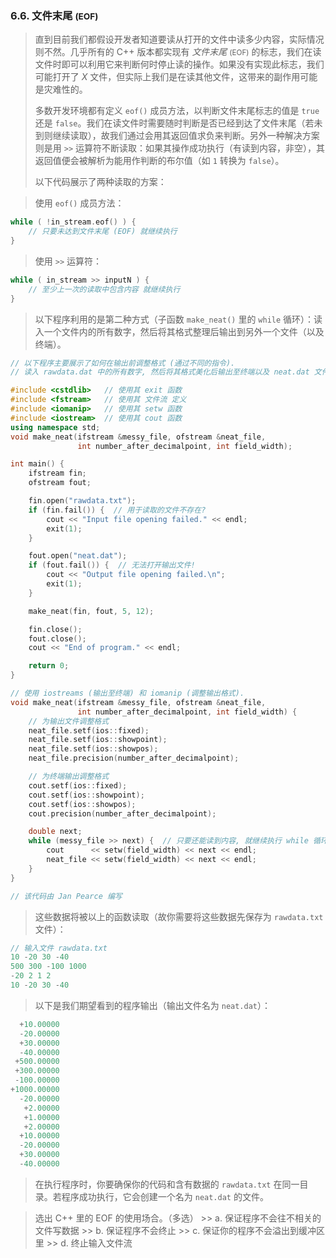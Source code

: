 
### 6.6. 文件末尾 <small>(EOF)</small>
> 直到目前我们都假设开发者知道要读从打开的文件中读多少内容，实际情况则不然。几乎所有的 C++ 版本都实现有 *文件末尾* <small>(EOF)</small> 的标志，我们在读文件时即可以利用它来判断何时停止读的操作。如果没有实现此标志，我们可能打开了 *X* 文件，但实际上我们是在读其他文件，这带来的副作用可能是灾难性的。
>
> 多数开发环境都有定义 `eof()` 成员方法，以判断文件末尾标志的值是 `true` 还是 `false`。我们在读文件时需要随时判断是否已经到达了文件末尾（若未到则继续读取），故我们通过会用其返回值求负来判断。另外一种解决方案则是用 `>>` 运算符不断读取：如果其操作成功执行（有读到内容，非空），其返回值便会被解析为能用作判断的布尔值（如 `1` 转换为 `false`）。
>
> 以下代码展示了两种读取的方案：

> 使用 `eof()` 成员方法：
```cpp
while ( !in_stream.eof() ) {
    // 只要未达到文件末尾 (EOF) 就继续执行
}
```

> 使用 `>>` 运算符：
```cpp
while ( in_stream >> inputN ) {
    // 至少上一次的读取中包含内容 就继续执行
}
```

> 以下程序利用的是第二种方式（子函数 `make_neat()` 里的 `while` 循环）：读入一个文件内的所有数字，然后将其格式整理后输出到另外一个文件（以及终端）。
```cpp
// 以下程序主要展示了如何在输出前调整格式 (通过不同的指令).
// 读入 rawdata.dat 中的所有数字, 然后将其格式美化后输出至终端以及 neat.dat 文件.

#include <cstdlib>   // 使用其 exit 函数
#include <fstream>   // 使用其 文件流 定义
#include <iomanip>   // 使用其 setw 函数
#include <iostream>  // 使用其 cout 函数
using namespace std;
void make_neat(ifstream &messy_file, ofstream &neat_file,
               int number_after_decimalpoint, int field_width);

int main() {
    ifstream fin;
    ofstream fout;

    fin.open("rawdata.txt");
    if (fin.fail()) {  // 用于读取的文件不存在?
        cout << "Input file opening failed." << endl;
        exit(1);
    }

    fout.open("neat.dat");
    if (fout.fail()) {  // 无法打开输出文件!
        cout << "Output file opening failed.\n";
        exit(1);
    }

    make_neat(fin, fout, 5, 12);

    fin.close();
    fout.close();
    cout << "End of program." << endl;

    return 0;
}

// 使用 iostreams (输出至终端) 和 iomanip (调整输出格式).
void make_neat(ifstream &messy_file, ofstream &neat_file,
               int number_after_decimalpoint, int field_width) {
    // 为输出文件调整格式
    neat_file.setf(ios::fixed);
    neat_file.setf(ios::showpoint);
    neat_file.setf(ios::showpos);
    neat_file.precision(number_after_decimalpoint);

    // 为终端输出调整格式
    cout.setf(ios::fixed);
    cout.setf(ios::showpoint);
    cout.setf(ios::showpos);
    cout.precision(number_after_decimalpoint);

    double next;
    while (messy_file >> next) {  // 只要还能读到内容, 就继续执行 while 循环
        cout      << setw(field_width) << next << endl;
        neat_file << setw(field_width) << next << endl;
    }
}

// 该代码由 Jan Pearce 编写
```

> 这些数据将被以上的函数读取（故你需要将这些数据先保存为 `rawdata.txt` 文件）：
```cpp
// 输入文件 rawdata.txt
10 -20 30 -40
500 300 -100 1000
-20 2 1 2
10 -20 30 -40
```

> 以下是我们期望看到的程序输出（输出文件名为 `neat.dat`）：
```cpp
  +10.00000
  -20.00000
  +30.00000
  -40.00000
 +500.00000
 +300.00000
 -100.00000
+1000.00000
  -20.00000
   +2.00000
   +1.00000
   +2.00000
  +10.00000
  -20.00000
  +30.00000
  -40.00000
```

> 在执行程序时，你要确保你的代码和含有数据的 `rawdata.txt` 在同一目录。若程序成功执行，它会创建一个名为 `neat.dat` 的文件。

> 选出 C++ 里的 EOF 的使用场合。（多选）
    >> a. 保证程序不会往不相关的文件写数据
    >> b. 保证程序不会终止
    >> c. 保证你的程序不会溢出到缓冲区里
    >> d. 终止输入文件流
